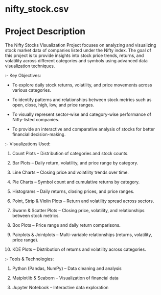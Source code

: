 # nifty_stock.csv

# Project Description

The Nifty Stocks Visualization Project focuses on analyzing and visualizing stock market data of companies listed under the Nifty index. The goal of this project is to provide insights into stock price trends, returns, and volatility across different categories and symbols using advanced data visualization techniques.


:- Key Objectives:

- To explore daily stock returns, volatility, and price movements across various categories.

- To identify patterns and relationships between stock metrics such as open, close, high, low, and price ranges.

- To visually represent sector-wise and category-wise performance of Nifty-listed companies.

- To provide an interactive and comparative analysis of stocks for better financial decision-making.
  

:- Visualizations Used:

1. Count Plots – Distribution of categories and stock counts.

2. Bar Plots – Daily return, volatility, and price range by category.

3. Line Charts – Closing price and volatility trends over time.

4. Pie Charts – Symbol count and cumulative returns by category.

5. Histograms – Daily returns, closing prices, and price ranges.

6. Point, Strip & Violin Plots – Return and volatility spread across sectors.

7. Swarm & Scatter Plots – Closing price, volatility, and relationships between stock metrics.

8. Box Plots – Price range and daily return comparisons.

9. Pairplots & Jointplots – Multi-variable relationships (returns, volatility, price range).

10. KDE Plots – Distribution of returns and volatility across categories.

   :- Tools & Technologies:

1. Python (Pandas, NumPy) – Data cleaning and analysis

2. Matplotlib & Seaborn – Visualization of financial data

3. Jupyter Notebook – Interactive data exploration
